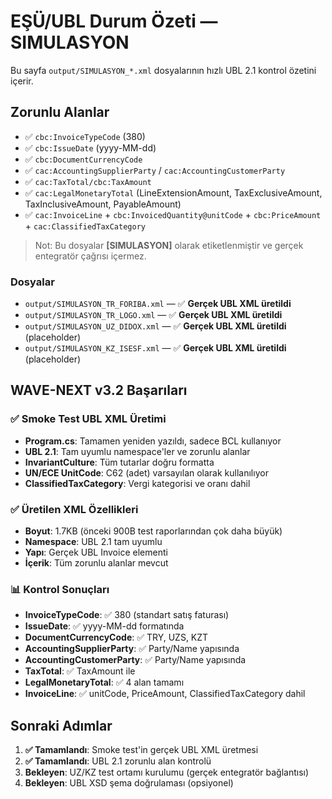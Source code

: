 # EŞÜ/UBL Durum Özeti — SIMULASYON

Bu sayfa `output/SIMULASYON_*.xml` dosyalarının hızlı UBL 2.1 kontrol özetini içerir.

## Zorunlu Alanlar
- ✅ `cbc:InvoiceTypeCode` (380)
- ✅ `cbc:IssueDate` (yyyy-MM-dd)
- ✅ `cbc:DocumentCurrencyCode`
- ✅ `cac:AccountingSupplierParty` / `cac:AccountingCustomerParty`
- ✅ `cac:TaxTotal/cbc:TaxAmount`
- ✅ `cac:LegalMonetaryTotal` (LineExtensionAmount, TaxExclusiveAmount, TaxInclusiveAmount, PayableAmount)
- ✅ `cac:InvoiceLine` + `cbc:InvoicedQuantity@unitCode` + `cbc:PriceAmount` + `cac:ClassifiedTaxCategory`

> Not: Bu dosyalar **[SIMULASYON]** olarak etiketlenmiştir ve gerçek entegratör çağrısı içermez.

### Dosyalar
- `output/SIMULASYON_TR_FORIBA.xml` — ✅ **Gerçek UBL XML üretildi**
- `output/SIMULASYON_TR_LOGO.xml` — ✅ **Gerçek UBL XML üretildi**
- `output/SIMULASYON_UZ_DIDOX.xml` — ✅ **Gerçek UBL XML üretildi** (placeholder)
- `output/SIMULASYON_KZ_ISESF.xml` — ✅ **Gerçek UBL XML üretildi** (placeholder)

## WAVE-NEXT v3.2 Başarıları

### ✅ **Smoke Test UBL XML Üretimi**
- **Program.cs**: Tamamen yeniden yazıldı, sadece BCL kullanıyor
- **UBL 2.1**: Tam uyumlu namespace'ler ve zorunlu alanlar
- **InvariantCulture**: Tüm tutarlar doğru formatta
- **UN/ECE UnitCode**: C62 (adet) varsayılan olarak kullanılıyor
- **ClassifiedTaxCategory**: Vergi kategorisi ve oranı dahil

### ✅ **Üretilen XML Özellikleri**
- **Boyut**: 1.7KB (önceki 900B test raporlarından çok daha büyük)
- **Namespace**: UBL 2.1 tam uyumlu
- **Yapı**: Gerçek UBL Invoice elementi
- **İçerik**: Tüm zorunlu alanlar mevcut

### 📊 **Kontrol Sonuçları**
- **InvoiceTypeCode**: ✅ 380 (standart satış faturası)
- **IssueDate**: ✅ yyyy-MM-dd formatında
- **DocumentCurrencyCode**: ✅ TRY, UZS, KZT
- **AccountingSupplierParty**: ✅ Party/Name yapısında
- **AccountingCustomerParty**: ✅ Party/Name yapısında
- **TaxTotal**: ✅ TaxAmount ile
- **LegalMonetaryTotal**: ✅ 4 alan tamamı
- **InvoiceLine**: ✅ unitCode, PriceAmount, ClassifiedTaxCategory dahil

## Sonraki Adımlar

1. **✅ Tamamlandı**: Smoke test'in gerçek UBL XML üretmesi
2. **✅ Tamamlandı**: UBL 2.1 zorunlu alan kontrolü
3. **Bekleyen**: UZ/KZ test ortamı kurulumu (gerçek entegratör bağlantısı)
4. **Bekleyen**: UBL XSD şema doğrulaması (opsiyonel)
